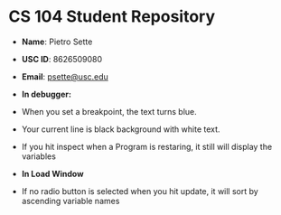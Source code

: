 # CS 104 Student Repository

- **Name**: Pietro Sette
- **USC ID**: 8626509080
- **Email**: psette@usc.edu

- **In debugger:**
- When you set a breakpoint, the text turns blue.
- Your current line is black background with white text. 
- If you hit inspect when a Program is restaring, it still will display the variables

- **In Load Window**
- If no radio button is selected when you hit update, it will sort by ascending variable names